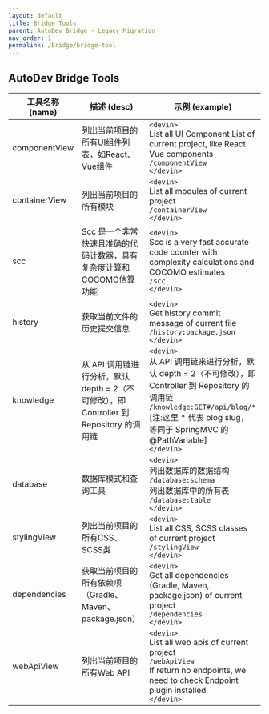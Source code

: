 ```yaml
---
layout: default
title: Bridge Tools
parent: AutoDev Bridge - Legacy Migration
nav_order: 1
permalink: /bridge/bridge-tool
---
```


## AutoDev Bridge Tools 

| 工具名称 (name)   | 描述 (desc)                                                       | 示例 (example)                                                                                                                                                                    |
|---------------|-----------------------------------------------------------------|---------------------------------------------------------------------------------------------------------------------------------------------------------------------------------|
| componentView | 列出当前项目的所有UI组件列表，如React、Vue组件                                    | `<devin>`<br>List all UI Component List of current project, like React Vue components<br>`/componentView`<br>`</devin>`                                                         |
| containerView | 列出当前项目的所有模块                                                     | `<devin>`<br>List all modules of current project<br>`/containerView`<br>`</devin>`                                                                                              |
| scc           | Scc 是一个非常快速且准确的代码计数器，具有复杂度计算和COCOMO估算功能                         | `<devin>`<br>Scc is a very fast accurate code counter with complexity calculations and COCOMO estimates<br>`/scc`<br>`</devin>`                                                 |
| history       | 获取当前文件的历史提交信息                                                   | `<devin>`<br>Get history commit message of current file<br>`/history:package.json`<br>`</devin>`                                                                                |
| knowledge     | 从 API 调用链进行分析，默认 depth = 2（不可修改），即 Controller 到 Repository 的调用链 | `<devin>`<br>从 API 调用链来进行分析，默认 depth = 2（不可修改），即 Controller 到 Repository 的调用链<br>`/knowledge:GET#/api/blog/*` [注:这里 * 代表 blog slug，等同于 SpringMVC 的 @PathVariable]<br>`</devin>` |
| database      | 数据库模式和查询工具                                                      | `<devin>`<br>列出数据库的数据结构<br>`/database:schema`<br>列出数据库中的所有表<br>`/database:table`<br>`</devin>`                                                                                  |
| stylingView   | 列出当前项目的所有CSS、SCSS类                                              | `<devin>`<br>List all CSS, SCSS classes of current project<br>`/stylingView`<br>`</devin>`                                                                                      |
| dependencies  | 获取当前项目的所有依赖项（Gradle、Maven、package.json）                         | `<devin>`<br>Get all dependencies (Gradle, Maven, package.json) of current project<br>`/dependencies`<br>`</devin>`                                                             |
| webApiView    | 列出当前项目的所有Web API                                                | `<devin>`<br>List all web apis of current project<br>`/webApiView`<br>If return no endpoints, we need to check Endpoint plugin installed.<br>`</devin>`                         |